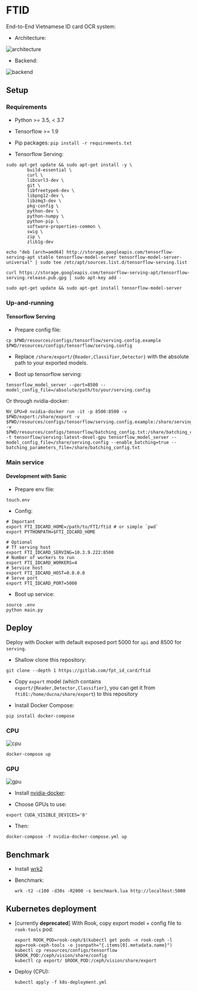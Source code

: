 # FTID

End-to-End Vietnamese ID card OCR system:

+ Architecture:

![architecture](https://hiepph.github.io/ocr/architecture.png)

+ Backend:

![backend](https://hiepph.github.io/ocr/Backend.png)


## Setup

### Requirements

+ Python >= 3.5, < 3.7

+ Tensorflow >= 1.9

+ Pip packages: `pip install -r requirements.txt`

+ Tensorflow Serving:

```
sudo apt-get update && sudo apt-get install -y \
        build-essential \
        curl \
        libcurl3-dev \
        git \
        libfreetype6-dev \
        libpng12-dev \
        libzmq3-dev \
        pkg-config \
        python-dev \
        python-numpy \
        python-pip \
        software-properties-common \
        swig \
        zip \
        zlib1g-dev

echo "deb [arch=amd64] http://storage.googleapis.com/tensorflow-serving-apt stable tensorflow-model-server tensorflow-model-server-universal" | sudo tee /etc/apt/sources.list.d/tensorflow-serving.list

curl https://storage.googleapis.com/tensorflow-serving-apt/tensorflow-serving.release.pub.gpg | sudo apt-key add -

sudo apt-get update && sudo apt-get install tensorflow-model-server
```


### Up-and-running

#### Tensorflow Serving

+ Prepare config file:

```
cp $PWD/resources/configs/tensorflow/serving.config.example $PWD/resources/configs/tensorflow/serving.config
```

+ Replace `/share/export/{Reader,Classifier,Detector}` with the absolute path to your exported models.

+ Boot up tensorflow serving:

```
tensorflow_model_server --port=8500 --model_config_file=/absolute/path/to/your/serving.config
```


Or through nvidia-docker:

```
NV_GPU=0 nvidia-docker run -it -p 8500:8500 -v $PWD/export:/share/export -v $PWD/resources/configs/tensorflow/serving.config.example:/share/serving.config -v $PWD/resources/configs/tensorflow/batching_config.txt:/share/batching_config.txt -t tensorflow/serving:latest-devel-gpu tensorflow_model_server --model_config_file=/share/serving.config --enable_batching=true --batching_parameters_file=/share/batching_config.txt
```

### Main service

#### Development with Sanic

+ Prepare env file:

```
touch.env
```

+ Config:

```
# Important
export FTI_IDCARD_HOME=/path/to/FTI/ftid # or simple `pwd`
export PYTHONPATH=$FTI_IDCARD_HOME

# Optional
# Tf serving host
export FTI_IDCARD_SERVING=10.3.9.222:8500
# Number of workers to run
export FTI_IDCARD_WORKERS=4
# Service host
export FTI_IDCARD_HOST=0.0.0.0
# Serve port
export FTI_IDCARD_PORT=5000
```

+ Boot up service:

```
source .env
python main.py
```


## Deploy

Deploy with Docker with default exposed port 5000 for `api` and 8500 for `serving`.


+ Shallow clone this repository:

```
git clone --depth 1 https://gitlab.com/fpt_id_card/ftid
```

+ Copy `export` model (which contains `export/{Reader,Detector,Classifier}`, you can get it from `fti01:/home/ducna/share/export`) to this repository

+ Install Docker Compose:

```
pip install docker-compose
```


### CPU

![cpu](https://hiepph.github.io/ocr/cpu.png)

```
docker-compose up
```

### GPU

![gpu](https://hiepph.github.io/ocr/gpu.png)


+ Install [nvidia-docker](https://github.com/NVIDIA/nvidia-docker):

+ Choose GPUs to use:

```
export CUDA_VISIBLE_DEVICES='0'
```

+ Then:

```
docker-compose -f nvidia-docker-compose.yml up
```


## Benchmark

+ Install [wrk2](https://github.com/giltene/wrk2)

+ Benchmark:

    ```
    wrk -t2 -c100 -d30s -R2000 -s benchmark.lua http://localhost:5000
    ```

## Kubernetes deployment

+ [currently **deprecated**] With Rook, copy export model + config file to `rook-tools` pod:

    ```
    export ROOK_POD=rook-ceph/$(kubectl get pods -n rook-ceph -l app=rook-ceph-tools -o jsonpath="{.items[0].metadata.name}")
    kubectl cp resources/configs/tensorflow $ROOK_POD:/ceph/vision/share/config
    kubectl cp export/ $ROOK_POD:/ceph/vision/share/export
    ```

+ Deploy (CPU):

    ```
    kubectl apply -f k8s-deployment.yml
    ```
